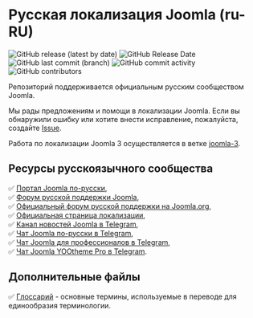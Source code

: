 # Русская локализация Joomla (ru-RU)
![GitHub release (latest by date)](https://img.shields.io/github/v/release/JPathRu/localisation?color=blue&style=flat-square) ![GitHub Release Date](https://img.shields.io/github/release-date/JPathRu/localisation?color=success&style=flat-square) ![GitHub last commit (branch)](https://img.shields.io/github/last-commit/JPathRu/localisation/joomla-4?color=critical&style=flat-square) ![GitHub commit activity](https://img.shields.io/github/commit-activity/m/JPathRu/localisation?color=critical&style=flat-square) ![GitHub contributors](https://img.shields.io/github/contributors/JPathRu/localisation?color=blue&style=flat-square)

Репозиторий поддерживается официальным русским сообществом Joomla.

Мы рады предложениям и помощи в локализации Joomla. Если вы обнаружили ошибку или хотите внести исправление, пожалуйста, создайте [Issue](https://github.com/JPathRu/localisation/issues/new).

Работа по локализации Joomla 3 осуществляется в ветке [joomla-3](https://github.com/JPathRu/localisation/tree/joomla-3).

## Ресурсы русскоязычного сообщества
:white_check_mark: [Портал Joomla по-русски](https://joomlaportal.ru),  
:white_check_mark: [Форум русской поддержки Joomla](https://joomlaforum.ru),  
:white_check_mark: [Официальный форум русской поддержки на Joomla.org](https://forum.joomla.org/viewforum.php?f=26),  
:white_check_mark: [Официальная страница локализации](https://joomlaportal.ru/russian-joomla),  
:white_check_mark: [Канал новостей Joomla в Telegram](https://t.me/joomlafeed),  
:white_check_mark: [Чат Joomla по-русски в Telegram](https://t.me/joomlaru),  
:white_check_mark: [Чат Joomla для профессионалов в Telegram](https://t.me/projoomla),  
:white_check_mark: [Чат Joomla YOOtheme Pro в Telegram](https://t.me/yoothemepro_joomla).  

## Дополнительные файлы
:white_check_mark: [Глоссарий](https://github.com/JPathRu/localisation/blob/joomla-4/Glossary) - основные термины, используемые в переводе для единообразия терминологии.

